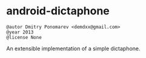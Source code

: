 android-dictaphone
==================

    @autor Dmitry Ponomarev <demdxx@gmail.com>
    @year 2013
    @license None

An extensible implementation of a simple dictaphone.
